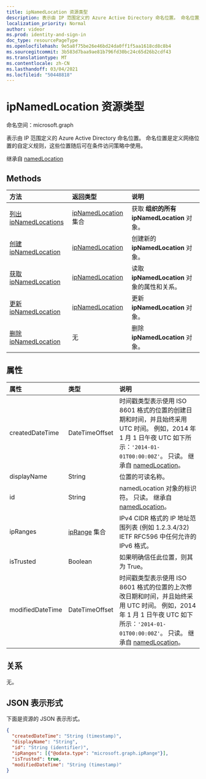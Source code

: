 ```yaml
---
title: ipNamedLocation 资源类型
description: 表示由 IP 范围定义的 Azure Active Directory 命名位置。 命名位置是定义网络位置的自定义规则，这些位置随后可在条件访问策略中使用。
localization_priority: Normal
author: videor
ms.prod: identity-and-sign-in
doc_type: resourcePageType
ms.openlocfilehash: 9e5a8f75be26e46bd24da0ff1f5aa1618cd8c8b4
ms.sourcegitcommit: 3b583d7baa9ae81b796fd30bc24c65d26b2cdf43
ms.translationtype: MT
ms.contentlocale: zh-CN
ms.lasthandoff: 03/04/2021
ms.locfileid: "50448818"
---
```

# <a name="ipnamedlocation-resource-type"></a>ipNamedLocation 资源类型

命名空间：microsoft.graph

表示由 IP 范围定义的 Azure Active Directory 命名位置。 命名位置是定义网络位置的自定义规则，这些位置随后可在条件访问策略中使用。

继承自 [namedLocation](../resources/namedLocation.md)

## <a name="methods"></a>Methods

| 方法       | 返回类型 | 说明 |
|:-------------|:------------|:------------|
| [列出 ipNamedLocations](../api/conditionalaccessroot-list-namedlocations.md) | [ipNamedLocation](ipNamedLocation.md) 集合 | 获取 **组织的所有 ipNamedLocation** 对象。 |
| [创建 ipNamedLocation](../api/conditionalaccessroot-post-namedlocations.md) | [ipNamedLocation](ipNamedLocation.md) | 创建新的 **ipNamedLocation** 对象。 |
| [获取 ipNamedLocation](../api/ipnamedlocation-get.md) | [ipNamedLocation](ipnamedlocation.md) | 读取 **ipNamedLocation** 对象的属性和关系。 |
| [更新 ipNamedLocation](../api/ipnamedlocation-update.md) | [ipNamedLocation](ipnamedlocation.md) | 更新 **ipNamedLocation** 对象。 |
| [删除 ipNamedLocation](../api/ipnamedlocation-delete.md) | 无 | 删除 **ipNamedLocation** 对象。 |

## <a name="properties"></a>属性

| 属性     | 类型        | 说明 |
|:-------------|:------------|:------------|
|createdDateTime|DateTimeOffset|时间戳类型表示使用 ISO 8601 格式的位置的创建日期和时间，并且始终采用 UTC 时间。 例如，2014 年 1 月 1 日午夜 UTC 如下所示：`'2014-01-01T00:00:00Z'`。 只读。 继承自 [namedLocation](../resources/namedLocation.md)。|
|displayName|String|位置的可读名称。|
|id|String|namedLocation 对象的标识符。 只读。 继承自 [namedLocation](../resources/namedLocation.md)。|
|ipRanges|[ipRange](iprange.md) 集合|IPv4 CIDR 格式的 IP 地址范围列表 (例如 1.2.3.4/32) IETF RFC596 中任何允许的 IPv6 格式。|
|isTrusted|Boolean|如果明确信任此位置，则其为 True。|
|modifiedDateTime|DateTimeOffset|时间戳类型表示使用 ISO 8601 格式的位置的上次修改日期和时间，并且始终采用 UTC 时间。 例如，2014 年 1 月 1 日午夜 UTC 如下所示：`'2014-01-01T00:00:00Z'`。 只读。 继承自 [namedLocation](../resources/namedLocation.md)。|

## <a name="relationships"></a>关系

无。

## <a name="json-representation"></a>JSON 表示形式

下面是资源的 JSON 表示形式。

<!-- {
  "blockType": "resource",
  "optionalProperties": [

  ],
  "@odata.type": "microsoft.graph.ipNamedLocation"
}-->

```json
{
  "createdDateTime": "String (timestamp)",
  "displayName": "String",
  "id": "String (identifier)",
  "ipRanges": [{"@odata.type": "microsoft.graph.ipRange"}],
  "isTrusted": true,
  "modifiedDateTime": "String (timestamp)"
}
```

<!-- uuid: 16cd6b66-4b1a-43a1-adaf-3a886856ed98
2019-02-04 14:57:30 UTC -->
<!-- {
  "type": "#page.annotation",
  "description": "ipNamedLocation resource",
  "keywords": "",
  "section": "documentation",
  "tocPath": ""
}-->

